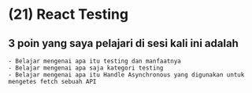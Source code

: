 # (21) React Testing

## 3 poin yang saya pelajari di sesi kali ini adalah

    - Belajar mengenai apa itu testing dan manfaatnya
    - Belajar mengenai apa saja kategori testing
    - Belajar mengenai apa itu Handle Asynchronous yang digunakan untuk mengetes fetch sebuah API
